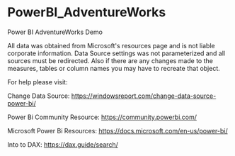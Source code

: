 # PowerBI_AdventureWorks
Power BI AdventureWorks Demo

All data was obtained from Microsoft's resources page and is not liable corporate information. Data Source settings was not parameterized and all sources must be redirected. Also if there are any changes made to the measures, tables or column names you may have to recreate that object.

For help please visit:

Change Data Source: https://windowsreport.com/change-data-source-power-bi/

Power Bi Community Resource: https://community.powerbi.com/

Microsoft Power Bi Resources: https://docs.microsoft.com/en-us/power-bi/

Into to DAX: https://dax.guide/search/
